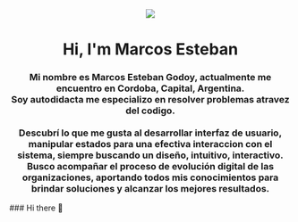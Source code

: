   
  <div id="header" align="center">
          <img src="[https://media.giphy.com/media/11ISwbgCxEzMyY/giphy.gif](https://media.giphy.com/media/QNFhOolVeCzPQ2Mx85/giphy.gif)" width"200" />
        <h1 align="center">Hi, I'm Marcos Esteban</h1>
        <h3 align="center">
         <p align ="center">
                Mi nombre es Marcos Esteban Godoy, actualmente me encuentro en Cordoba, Capital, Argentina.<br/>
                Soy autodidacta me especializo en resolver problemas atravez del codigo.<br/><br/>
                Descubrí lo que me gusta al desarrollar interfaz de usuario, manipular estados para una efectiva interaccion con el sistema, siempre buscando un diseño, intuitivo, interactivo.<br/>
                Busco acompañar el proceso de evolución digital de las organizaciones, aportando todos mis conocimientos para brindar soluciones y alcanzar los mejores resultados.</p></h3>

</div>
### Hi there 👋

<!--
**MarcosGodoydevelopped/MarcosGodoydevelopped** is a ✨ _special_ ✨ repository because its `README.md` (this file) appears on your GitHub profile.

Here are some ideas to get you started:

- 🔭 I’m currently working on ...
- 🌱 I’m currently learning ...
- 👯 I’m looking to collaborate on ...
- 🤔 I’m looking for help with ...
- 💬 Ask me about ...
- 📫 How to reach me: ...
- 😄 Pronouns: ...
- ⚡ Fun fact: ...
-->
